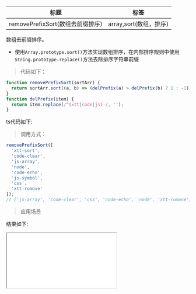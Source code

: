 | 标题                             | 标签                   |
| -------------------------------- | ---------------------- |
| removePrefixSort(数组去前缀排序) | array,sort(数组，排序) |

数组去前缀排序。

- 使用`Array.prototype.sort()`方法实现数组排序，在内部排序规则中使用`String.prototype.replace()`方法去除排序字符串前缀

> 代码如下：

```js
function removePrefixSort(sortArr) {
  return sortArr.sort((a, b) => (delPrefix(a) > delPrefix(b) ? 1 : -1));
}
function delPrefix(item) {
  return item.replace(/^(xtt|code|js)-/, '');
}
```

ts代码如下:

<div class="code-editor" data-url="codes/javascript/ts/removePrefixSort.ts" data-language="typescript"></div>

> 调用方式：

```js
removePrefixSort([
  'xtt-sort',
  'code-clear',
  'js-array',
  'node',
  'code-echo',
  'js-symbol',
  'css',
  'xtt-romove'
]);
// ['js-array', 'code-clear', 'css', 'code-echo', 'node', 'xtt-romove', 'xtt-sort', 'js-symbol']
```

> 应用场景

<div class="code-editor" data-url="codes/javascript/html/removePrefixSort.html" data-language="html"></div>

结果如下:

<iframe src="codes/javascript/html/removePrefixSort.html"></iframe>
